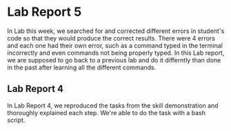 # Lab Report 5

In Lab this week, we searched for and corrected different errors in student's code so that they would produce the correct results. There were 4 errors and each one had their own error, such as a command typed in the terminal incorrectly and even commands not being properly typed.
In this Lab report, we are supposed to go back to a previous lab and do it differntly than done in the past after learning all the different commands.

## Lab Report 4

In Lab Report 4, we reproduced the tasks from the skill demonstration and thoroughly explained each step. We're able to do the task with a bash script.
 
